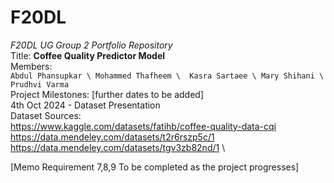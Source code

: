 # F20DL
_F20DL UG Group 2 Portfolio Repository_ \
Title: **Coffee Quality Predictor Model** \
Members: \
` Abdul Phansupkar \
Mohammed Thafheem \ 
Kasra Sartaee \
Mary Shihani \
Prudhvi Varma ` \
Project Milestones: [further dates to be added] \
4th Oct 2024 - Dataset Presentation \
Dataset Sources: \
https://www.kaggle.com/datasets/fatihb/coffee-quality-data-cqi \
https://data.mendeley.com/datasets/t2r6rszp5c/1 \
https://data.mendeley.com/datasets/tgv3zb82nd/1 \


[Memo Requirement 7,8,9 To be completed as the project progresses]
